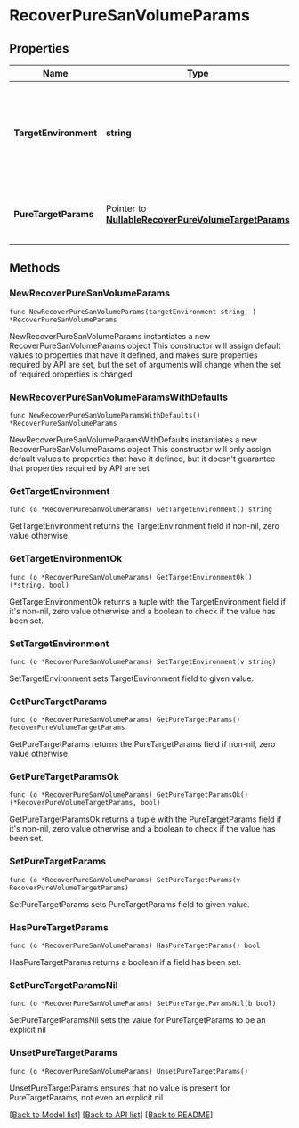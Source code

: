 # RecoverPureSanVolumeParams

## Properties

Name | Type | Description | Notes
------------ | ------------- | ------------- | -------------
**TargetEnvironment** | **string** | Specifies the environment of the recovery target. The corresponding target params must be filled out. | 
**PureTargetParams** | Pointer to [**NullableRecoverPureVolumeTargetParams**](RecoverPureVolumeTargetParams.md) | Specifies the parameters of the Pure SAN volume to recover to. | [optional] 

## Methods

### NewRecoverPureSanVolumeParams

`func NewRecoverPureSanVolumeParams(targetEnvironment string, ) *RecoverPureSanVolumeParams`

NewRecoverPureSanVolumeParams instantiates a new RecoverPureSanVolumeParams object
This constructor will assign default values to properties that have it defined,
and makes sure properties required by API are set, but the set of arguments
will change when the set of required properties is changed

### NewRecoverPureSanVolumeParamsWithDefaults

`func NewRecoverPureSanVolumeParamsWithDefaults() *RecoverPureSanVolumeParams`

NewRecoverPureSanVolumeParamsWithDefaults instantiates a new RecoverPureSanVolumeParams object
This constructor will only assign default values to properties that have it defined,
but it doesn't guarantee that properties required by API are set

### GetTargetEnvironment

`func (o *RecoverPureSanVolumeParams) GetTargetEnvironment() string`

GetTargetEnvironment returns the TargetEnvironment field if non-nil, zero value otherwise.

### GetTargetEnvironmentOk

`func (o *RecoverPureSanVolumeParams) GetTargetEnvironmentOk() (*string, bool)`

GetTargetEnvironmentOk returns a tuple with the TargetEnvironment field if it's non-nil, zero value otherwise
and a boolean to check if the value has been set.

### SetTargetEnvironment

`func (o *RecoverPureSanVolumeParams) SetTargetEnvironment(v string)`

SetTargetEnvironment sets TargetEnvironment field to given value.


### GetPureTargetParams

`func (o *RecoverPureSanVolumeParams) GetPureTargetParams() RecoverPureVolumeTargetParams`

GetPureTargetParams returns the PureTargetParams field if non-nil, zero value otherwise.

### GetPureTargetParamsOk

`func (o *RecoverPureSanVolumeParams) GetPureTargetParamsOk() (*RecoverPureVolumeTargetParams, bool)`

GetPureTargetParamsOk returns a tuple with the PureTargetParams field if it's non-nil, zero value otherwise
and a boolean to check if the value has been set.

### SetPureTargetParams

`func (o *RecoverPureSanVolumeParams) SetPureTargetParams(v RecoverPureVolumeTargetParams)`

SetPureTargetParams sets PureTargetParams field to given value.

### HasPureTargetParams

`func (o *RecoverPureSanVolumeParams) HasPureTargetParams() bool`

HasPureTargetParams returns a boolean if a field has been set.

### SetPureTargetParamsNil

`func (o *RecoverPureSanVolumeParams) SetPureTargetParamsNil(b bool)`

 SetPureTargetParamsNil sets the value for PureTargetParams to be an explicit nil

### UnsetPureTargetParams
`func (o *RecoverPureSanVolumeParams) UnsetPureTargetParams()`

UnsetPureTargetParams ensures that no value is present for PureTargetParams, not even an explicit nil

[[Back to Model list]](../README.md#documentation-for-models) [[Back to API list]](../README.md#documentation-for-api-endpoints) [[Back to README]](../README.md)


